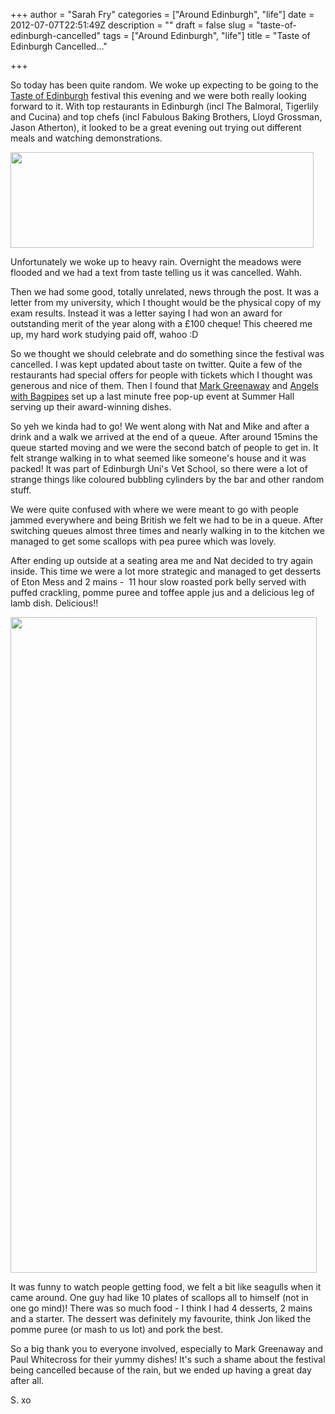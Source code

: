 +++
author = "Sarah Fry"
categories = ["Around Edinburgh", "life"]
date = 2012-07-07T22:51:49Z
description = ""
draft = false
slug = "taste-of-edinburgh-cancelled"
tags = ["Around Edinburgh", "life"]
title = "Taste of Edinburgh Cancelled..."

+++


So today has been quite random. We woke up expecting to be going to the <a href="http://www.tasteofedinburgh.co.uk/" target="_blank">Taste of Edinburgh</a> festival this evening and we were both really looking forward to it. With top restaurants in Edinburgh (incl The Balmoral, Tigerlily and Cucina) and top chefs (incl Fabulous Baking Brothers, Lloyd Grossman, Jason Atherton), it looked to be a great evening out trying out different meals and watching demonstrations.

<a href="http://sweetaspi.co.uk/content/images/2012/07/tasteofedin.jpg"><img class="aligncenter size-full wp-image-996" title="tasteofedin" src="http://sweetaspi.co.uk/content/images/2012/07/tasteofedin.jpg" alt="" width="485" height="153" /></a>

Unfortunately we woke up to heavy rain. Overnight the meadows were flooded and we had a text from taste telling us it was cancelled. Wahh.

Then we had some good, totally unrelated, news through the post. It was a letter from my university, which I thought would be the physical copy of my exam results. Instead it was a letter saying I had won an award for outstanding merit of the year along with a £100 cheque! This cheered me up, my hard work studying paid off, wahoo :D

So we thought we should celebrate and do something since the festival was cancelled. I was kept updated about taste on twitter. Quite a few of the restaurants had special offers for people with tickets which I thought was generous and nice of them. Then I found that <a href="http://markgreenaway.com/live/home.html" target="_blank">Mark Greenaway</a> and <a href="http://www.angelswithbagpipes.co.uk/" target="_blank">Angels with Bagpipes</a> set up a last minute free pop-up event at Summer Hall serving up their award-winning dishes.

So yeh we kinda had to go! We went along with Nat and Mike and after a drink and a walk we arrived at the end of a queue. After around 15mins the queue started moving and we were the second batch of people to get in. It felt strange walking in to what seemed like someone's house and it was packed! It was part of Edinburgh Uni's Vet School, so there were a lot of strange things like coloured bubbling cylinders by the bar and other random stuff.

We were quite confused with where we were meant to go with people jammed everywhere and being British we felt we had to be in a queue. After switching queues almost three times and nearly walking in to the kitchen we managed to get some scallops with pea puree which was lovely.

After ending up outside at a seating area me and Nat decided to try again inside. This time we were a lot more strategic and managed to get desserts of Eton Mess and 2 mains -  11 hour slow roasted pork belly served with puffed crackling, pomme puree and toffee apple jus and a delicious leg of lamb dish. Delicious!!

<img class="aligncenter size-full wp-image-1012" title="toe" src="http://sweetaspi.co.uk/content/images/2012/07/toe.jpg" alt="" width="490" height="1049" />

It was funny to watch people getting food, we felt a bit like seagulls when it came around. One guy had like 10 plates of scallops all to himself (not in one go mind)! There was so much food - I think I had 4 desserts, 2 mains and a starter. The dessert was definitely my favourite, think Jon liked the pomme puree (or mash to us lot) and pork the best.

So a big thank you to everyone involved, especially to Mark Greenaway and Paul Whitecross for their yummy dishes! It's such a shame about the festival being cancelled because of the rain, but we ended up having a great day after all.

S. xo

